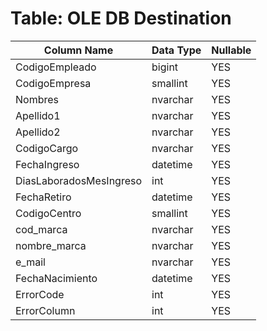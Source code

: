 # Table: OLE DB Destination

| Column Name | Data Type | Nullable |
|-------------|-----------|----------|
| CodigoEmpleado | bigint | YES |
| CodigoEmpresa | smallint | YES |
| Nombres | nvarchar | YES |
| Apellido1 | nvarchar | YES |
| Apellido2 | nvarchar | YES |
| CodigoCargo | nvarchar | YES |
| FechaIngreso | datetime | YES |
| DiasLaboradosMesIngreso | int | YES |
| FechaRetiro | datetime | YES |
| CodigoCentro | smallint | YES |
| cod_marca | nvarchar | YES |
| nombre_marca | nvarchar | YES |
| e_mail | nvarchar | YES |
| FechaNacimiento | datetime | YES |
| ErrorCode | int | YES |
| ErrorColumn | int | YES |
